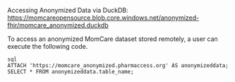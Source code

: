 Accessing Anonymized Data via DuckDB: https://momcareopensource.blob.core.windows.net/anonymized-fhir/momcare_anonymized.duckdb

To access an anonymized MomCare dataset stored remotely, a user can execute the following code. 

    sql
    ATTACH 'https://momcare_anonymized.pharmaccess.org' AS anonymizeddata;
    SELECT * FROM anonymizeddata.table_name;
